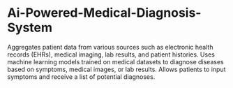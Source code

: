 # Ai-Powered-Medical-Diagnosis-System
Aggregates patient data from various sources such as electronic health records (EHRs), medical imaging, lab results, and patient histories. Uses machine learning models trained on medical datasets to diagnose diseases based on symptoms, medical images, or lab results. Allows patients to input symptoms and receive a list of potential diagnoses.
